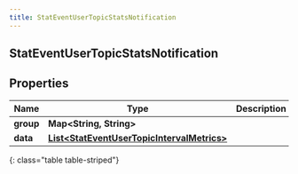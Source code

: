 ```yaml
---
title: StatEventUserTopicStatsNotification
---
```

## StatEventUserTopicStatsNotification


## Properties

| Name | Type | Description | Notes |
| ------------ | ------------- | ------------- | ------------- |
| **group** | <!----><!---->**Map&lt;String, String&gt;**<!----> |  |  [optional] |
| **data** | <!----><!---->[**List&lt;StatEventUserTopicIntervalMetrics&gt;**](StatEventUserTopicIntervalMetrics.html)<!----> |  |  [optional] |
{: class="table table-striped"}




